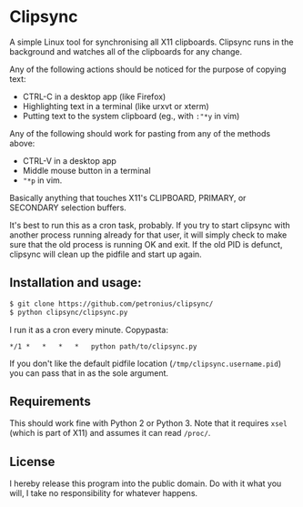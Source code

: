 # Clipsync

A simple Linux tool for synchronising all X11 clipboards. Clipsync runs in the 
background and watches all of the clipboards for any change.

Any of the following actions should be noticed for the purpose of copying text:

- CTRL-C in a desktop app (like Firefox)
- Highlighting text in a terminal (like urxvt or xterm)
- Putting text to the system clipboard (eg., with `:"*y` in vim)

Any of the following should work for pasting from any of the methods above:

- CTRL-V in a desktop app
- Middle mouse button in a terminal
- `"*p` in vim.

Basically anything that touches X11's CLIPBOARD, PRIMARY, or SECONDARY
selection buffers.

It's best to run this as a cron task, probably. If you try to start clipsync
with another process running already for that user, it will simply check to
make sure that the old process is running OK and exit. If the old PID is
defunct, clipsync will clean up the pidfile and start up again.

## Installation and usage:
```bash
$ git clone https://github.com/petronius/clipsync/
$ python clipsync/clipsync.py
```

I run it as a cron every minute. Copypasta:
```
*/1 *   *   *   *   python path/to/clipsync.py
```

If you don't like the default pidfile location (`/tmp/clipsync.username.pid`)
you can pass that in as the sole argument.

## Requirements

This should work fine with Python 2 or Python 3. Note that it requires `xsel` 
(which is part of X11) and assumes it can read `/proc/`.

## License

I hereby release this program into the public domain. Do with it what you will,
I take no responsibility for whatever happens.
